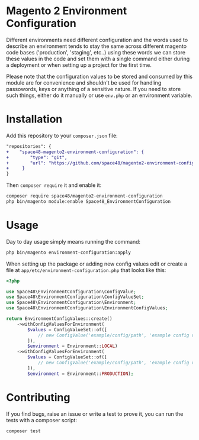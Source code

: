 Magento 2 Environment Configuration
=

Different environments need different configuration and the words used to describe an environment tends to stay the same across different magento code bases ('production', 'staging', etc..) using these words we can store these values in the code and set them with a single command either during a deployment or when setting up a project for the first time.

Please note that the configuration values to be stored and consumed by this module are for convenience and shouldn't be used for handling passowords, keys or anything of a sensitive nature. If you need to store such things, either do it manually or use `env.php` or an environment variable.

Installation
==

Add this repository to your `composer.json` file:
```diff
"repositories": {
+    "space48-magento2-environment-configuration": {
+        "type": "git",
+        "url": "https://github.com/space48/magento2-environment-configuration.git"
+     }
}
  ```
  
Then `composer require` it and enable it:
```sh
composer require space48/magento2-environment-configuration
php bin/magento module:enable Space48_EnvironmentConfiguration
```
  
Usage
==

Day to day usage simply means running the command:
```sh
php bin/magento environment-configuration:apply
```

When setting up the package or adding new config values edit or create a file at `app/etc/environment-configuration.php` that looks like this:
  
```php
<?php

use Space48\EnvironmentConfiguration\ConfigValue;
use Space48\EnvironmentConfiguration\ConfigValueSet;
use Space48\EnvironmentConfiguration\Environment;
use Space48\EnvironmentConfiguration\EnvironmentConfigValues;

return EnvironmentConfigValues::create()
    ->withConfigValuesForEnvironment(
        $values = ConfigValueSet::of([
            // new ConfigValue('example/config/path', 'example config value')
        ]),
        $environment = Environment::LOCAL)
    ->withConfigValuesForEnvironment(
        $values = ConfigValueSet::of([
            // new ConfigValue('example/config/path', 'example config value')
        ]),
        $environment = Environment::PRODUCTION);
```

Contributing
==

If you find bugs, raise an issue or write a test to prove it, you can run the tests with a composer script:
```sh
composer test
```




